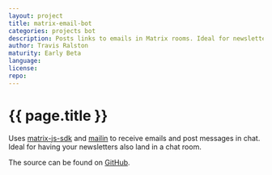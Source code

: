 ```yaml
---
layout: project
title: matrix-email-bot
categories: projects bot
description: Posts links to emails in Matrix rooms. Ideal for newsletter distribution.
author: Travis Ralston
maturity: Early Beta
language: 
license: 
repo: 
---
```


# {{ page.title }}
Uses [matrix-js-sdk](https://github.com/matrix-org/matrix-js-sdk) and [mailin](http://mailin.io/) to receive emails and post messages in chat. Ideal for having your newsletters also land in a chat room.

The source can be found on [GitHub](https://github.com/turt2live/matrix-email-bot).
